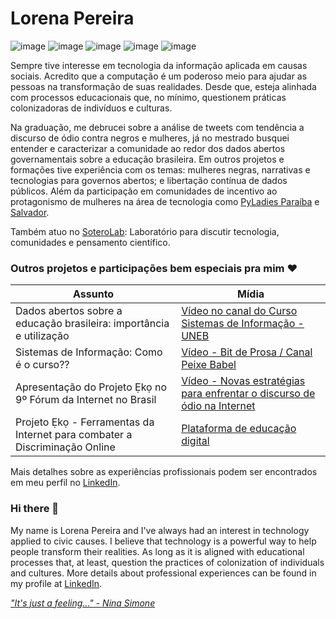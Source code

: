 # Lorena Pereira

![image](https://img.shields.io/badge/Python-3776AB?style=for-the-badge&logo=python&logoColor=white)
![image](https://img.shields.io/badge/Jupyter-F37626.svg?&style=for-the-badge&logo=Jupyter&logoColor=white)
![image](https://img.shields.io/badge/Colab-F9AB00?style=for-the-badge&logo=googlecolab&color=525252)
![image](https://img.shields.io/badge/conda-342B029.svg?&style=for-the-badge&logo=anaconda&logoColor=white)
![image](https://img.shields.io/badge/MongoDB-4EA94B?style=for-the-badge&logo=mongodb&logoColor=white)

Sempre tive interesse em tecnologia da informação aplicada em causas sociais. Acredito que a computação é um poderoso meio para ajudar as pessoas na transformação de suas realidades. Desde que, esteja alinhada com processos educacionais que, no mínimo, questionem práticas colonizadoras de indivíduos e culturas.

Na graduação, me debrucei sobre a análise de tweets com tendência a discurso de ódio contra negros e mulheres, já no mestrado busquei entender e caracterizar a comunidade ao redor dos dados abertos governamentais sobre a educação brasileira. Em outros projetos e formações tive experiência com os temas: mulheres negras, narrativas e tecnologias para governos abertos; e libertação contínua de dados públicos. Além da participação em comunidades de incentivo ao protagonismo de mulheres na área de tecnologia como [PyLadies Paraíba](https://www.instagram.com/pyladiespb/) e [Salvador](https://www.instagram.com/pyladies.ssa/). 

Também atuo no [SoteroLab](https://github.com/soterolab): Laboratório para discutir tecnologia, comunidades e pensamento científico. 

### Outros projetos e participações bem especiais pra mim ❤️

Assunto   | Mídia
--------- | ------
Dados abertos sobre a educação brasileira: importância e utilização | [Vídeo no canal do Curso Sistemas de Informação - UNEB](https://www.youtube.com/watch?v=3MH5TBTo9hI)
Sistemas de Informação: Como é o curso?? | [Vídeo - Bit de Prosa / Canal Peixe Babel](https://youtu.be/tFAMSWmHjFo?list=PL3Wx5P4NOzUhcIWeCXx67zI8UI2f32yVK)
Apresentação do Projeto Ẹkọ no 9º Fórum da Internet no Brasil| [Vídeo - Novas estratégias para enfrentar o discurso de ódio na Internet](https://youtu.be/DArj2HuxzbQ?list=PLQq8-9yVHyOZC-nib--n6hvuJStk1TKsA&t=2958)
Projeto Ẹkọ - Ferramentas da Internet para combater a Discriminação Online | [Plataforma de educação digital](https://projetoeko.com.br/)

Mais detalhes sobre as experiências profissionais podem ser encontrados em meu perfil no [LinkedIn](www.linkedin.com/in/lorenaps).

### Hi there 👋

My name is Lorena Pereira and I've always had an interest in technology applied to civic causes. 
I believe that technology is a powerful way to help people transform their realities. As long as it 
is aligned with educational processes that, at least, question the practices of colonization of individuals and cultures. 
More details about professional experiences can be found in my profile at [LinkedIn](www.linkedin.com/in/lorenaps).

[*"It's just a feeling..." - Nina Simone*](https://www.youtube.com/watch?v=ZF9j4lMoSQk)
